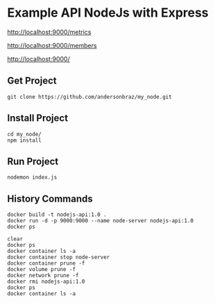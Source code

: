 # Example API NodeJs with Express

[http://localhost:9000/metrics](http://localhost:9000/metrics)

[http://localhost:9000/members](http://localhost:9000/members)

[http://localhost:9000/](http://localhost:9000/)


## Get Project

```shell
git clone https://github.com/andersonbraz/my_node.git
```

## Install Project

```shell
cd my_node/
npm install
```

## Run Project

```shell
nodemon index.js
```

## History Commands

```shell
docker build -t nodejs-api:1.0 .
docker run -d -p 9000:9000 --name node-server nodejs-api:1.0
docker ps
```

```shell
clear
docker ps
docker container ls -a
docker container stop node-server
docker container prune -f
docker volume prune -f
docker network prune -f
docker rmi nodejs-api:1.0
docker ps
docker container ls -a
```